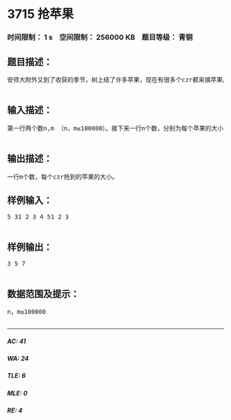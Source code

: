 # 3715 抢苹果   
### 时间限制： 1 s&nbsp;&nbsp;&nbsp;&nbsp;空间限制： 256000 KB&nbsp;&nbsp;&nbsp;&nbsp;题目等级： 青铜  
## 题目描述：  

<pre>
安师大附外又到了收获的季节，树上结了许多苹果，现在有很多个czr都来摘苹果。每个czr都想要最大的苹果，所以发生了争执，为了解决他们的矛盾，苹果的lzy主人定了一项特殊的规则：按体重的大小来定顺序，每一轮都是先由胖的先摘（照顾体型大的胖子），每个czr都是很笨的，但不会错过眼前最大的苹果。现在问题来了，一共有n个苹果，m个czr，要你按原顺序输出每个czr可以抢到的苹果的总大小。  

</pre>
  
  
## 输入描述：  

<pre>
第一行两个数n,m （n，m≤100000）。接下来一行n个数，分别为每个苹果的大小。接下来一行m个数，分别为每个czr的体重。  

</pre>
  
  
## 输出描述：  

<pre>
一行m个数，每个czr抢到的苹果的大小。
</pre>
  
  
## 样例输入：  

<pre>
5 31 2 3 4 51 2 3  

</pre>
  
  
## 样例输出：  

<pre>
3 5 7  

</pre>
  
  
## 数据范围及提示：  

<pre>
n，m≤100000  

</pre>
  
  
***  

##### AC: 41  
##### WA: 24  
##### TLE: 6  
##### MLE: 0  
##### RE: 4  

